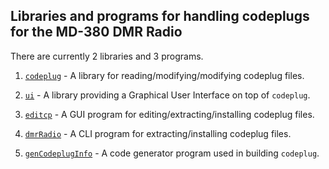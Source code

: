 ## Libraries and programs for handling codeplugs for the MD-380 DMR Radio

There are currently 2 libraries and 3 programs.
1. [`codeplug`](
  https://github.com/DaleFarnsworth/codeplug/tree/master/codeplug) -
  A library for reading/modifying/modifying codeplug files.
2. [`ui`](
  https://github.com/DaleFarnsworth/codeplug/tree/master/ui) -
  A library providing a Graphical User Interface on top of `codeplug`.
3. [`editcp`](
  https://github.com/DaleFarnsworth/codeplug/tree/master/editcp) -
  A GUI program for editing/extracting/installing codeplug files.
4. [`dmrRadio`](
  https://github.com/DaleFarnsworth/codeplug/tree/master/dmrRadio) -
  A CLI program for extracting/installing codeplug files.

4. [`genCodeplugInfo`](
  https://github.com/DaleFarnsworth/codeplug/tree/master/genCodeplugInfo) -
  A code generator program used in building `codeplug`.

